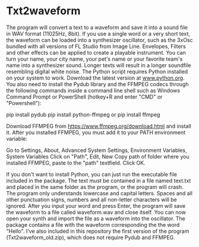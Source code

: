 # Txt2waveform
The program will convert a text to a waveform and save it into a sound file in WAV format (11025Hz, 8bit). If you use a single word or a very short text, the waveform can be loaded into a synthesizer oscillator, such as the 3xOsc bundled with all versions of FL Studio from Image Line. Envelopes, Filters and other effects can be applied to create a playable instrument. You can turn your name, your city name, your pet's name or your favorite team's name into a synthesizer sound. Longer texts will result in a longer soundfile resembling digital white noise.
The Python script requires Python installed on your system to work. Download the latest version at www.python.org. You also need to install the Pydub library and the FFMPEG codecs through the following commands inside a command line shell such as Windows Command Prompt or PowerShell (hotkey+R and enter "CMD" or "Powershell"):

pip install pydub
pip install python-ffmpeg or pip install ffmpeg

Download FFMPEG from https://www.ffmpeg.org/download.html and install it.
After you installed FFMPEG, you must add it to your PATH environment variable:

Go to Settings, About, Advanced System Settings, Environment Variables, System Variables
Click on "Path", Edit, New
Copy path of folder where you installed FFMPEG, paste to the "path" textfield. Click OK.

If you don't want to install Python, you can just run the executable file included in the package. The text must be contained in a file named text.txt and placed in the same folder as the program, or the program will crash. The program only understands lowercase and capital letters. Spaces and all other punctuation signs, numbers and all non-letter characters will be ignored. After you input your word and press Enter, the program will save the waveform to a file called waveform.wav and close itself. You can now open your synth and import the file as a waveform into the oscillator.
The package contains a file with the waveform corresponding the the word "Hello".
I've also included in this repository the first version of the program (Txt2waveform_old.zip), which does not require Pydub and FFMPEG.
